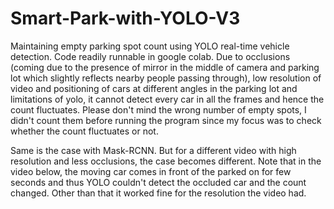 # Smart-Park-with-YOLO-V3
Maintaining empty parking spot count using YOLO real-time vehicle detection. Code readily runnable in google colab.
Due to occlusions (coming due to the presence of mirror in the middle of camera and parking lot which slightly reflects nearby people passing through), low resolution of video and positioning of cars at different angles in the parking lot and limitations of yolo, it cannot detect every car in all the frames and hence the count fluctuates. Please don't mind the wrong number of empty spots, I didn't count them before running the program since my focus was to check whether the count fluctuates or not.



Same is the case with Mask-RCNN. But for a different video with high resolution and less occlusions, the case becomes different. Note that in the video below, the moving car comes in front of the parked on for few seconds and thus YOLO couldn't detect the occluded car and the count changed. Other than that it worked fine for the resolution the video had. 

